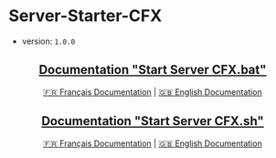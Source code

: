 # Server-Starter-CFX

- version: ``1.0.0``

<h2 align='center'>
  <a href='./Start%20Server%20CFX.bat'>Documentation "Start Server CFX.bat"</a>
</h2>

<div align='center'>

  [:fr: Français Documentation](./documentation_fr.md) | [:uk: English Documentation](./documentation_en.md)
</div>


<h2 align='center'>
  <a href='./Start%20Server%20CFX.sh'>Documentation "Start Server CFX.sh"</a>
</h2>

<div align='center'>

  [:fr: Français Documentation](./documentation_fr_sh.md) | [:uk: English Documentation](./documentation_en_sh.md)
</div>
